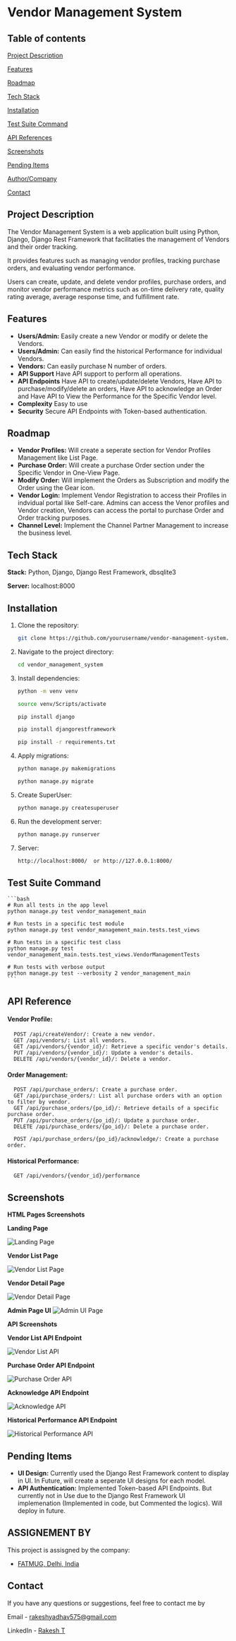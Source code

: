 
# Vendor Management System

## Table of contents

[Project Description](https://github.com/Rakesh3537/Vendor_Management_System/blob/main/README.md#project-description)

[Features](https://github.com/Rakesh3537/Vendor_Management_System/blob/main/README.md#features)

[Roadmap](https://github.com/Rakesh3537/Vendor_Management_System/blob/main/README.md#roadmap)

[Tech Stack](https://github.com/Rakesh3537/Vendor_Management_System/blob/main/README.md#tech-stack)

[Installation](https://github.com/Rakesh3537/Vendor_Management_System/blob/main/README.md#installation)

[Test Suite Command](https://github.com/Rakesh3537/Vendor_Management_System/blob/main/README.md#test-suite-command)

[API References](https://github.com/Rakesh3537/Vendor_Management_System/blob/main/README.md#api-reference)

[Screenshots](https://github.com/Rakesh3537/Vendor_Management_System/blob/main/README.md#screenshots)

[Pending Items](https://github.com/Rakesh3537/Vendor_Management_System/blob/main/README.md#pending-items)

[Author/Company](https://github.com/Rakesh3537/Vendor_Management_System/blob/main/README.md#assignement-by)

[Contact](https://github.com/Rakesh3537/Vendor_Management_System/blob/main/README.md#contact)

## Project Description

The Vendor Management System is a web application built using Python, Django, Django Rest Framework that facilitaties the management of Vendors and their order tracking.  

It provides features such as managing vendor profiles, tracking purchase orders, and evaluating vendor performance. 

Users can create, update, and delete vendor profiles, purchase orders, and monitor vendor performance metrics such as on-time delivery rate, quality rating average, average response time, and fulfillment rate. 


## Features

- **Users/Admin:** Easily create a new Vendor or modify or delete the Vendors.
- **Users/Admin:** Can easily find the historical Performance for individual Vendors.
- **Vendors:** Can easily purchase N number of orders.
- **API Support** Have API support to perform all operations.
- **API Endpoints** Have API to create/update/delete Vendors, Have API to purchase/modify/delete an orders, Have API to acknowledge an Order and Have API to View the Performance for the Specific Vendor level.
- **Complexity** Easy to use
- **Security** Secure API Endpoints with Token-based authentication.


## Roadmap

- __Vendor Profiles:__ Will create a seperate section for Vendor Profiles Management like List Page.
- __Purchase Order:__ Will create a purchase Order section under the Specific Vendor in One-View Page.
- __Modify Order:__ Will implement the Orders as Subscription and modify the Order using the Gear icon.
- __Vendor Login:__ Implement Vendor Registration to access their Profiles in indvidual portal like Self-care. Admins can access the Venor profiles and Vendor creation, Vendors can access the portal to purchase Order and Order tracking purposes.
- __Channel Level:__ Implement the Channel Partner Management to increase the business level.



## Tech Stack

**Stack:** Python, Django, Django Rest Framework, dbsqlite3

**Server:** localhost:8000


## Installation

1. Clone the repository:

    ```bash
    git clone https://github.com/yourusername/vendor-management-system.git
    ```

2. Navigate to the project directory:

    ```bash
    cd vendor_management_system
    ```

3. Install dependencies:

    ```bash
    python -m venv venv

    source venv/Scripts/activate

    pip install django

    pip install djangorestframework

    pip install -r requirements.txt
    ```

4. Apply migrations:

    ```bash
    python manage.py makemigrations

    python manage.py migrate
    ```

5. Create SuperUser:

     ```bash
    python manage.py createsuperuser 
    ```

6. Run the development server:

    ```bash
    python manage.py runserver
    ```

7. Server:

    ```bash
    http://localhost:8000/  or http://127.0.0.1:8000/
    ```

## Test Suite Command

    ```bash
    # Run all tests in the app level
    python manage.py test vendor_management_main

    # Run tests in a specific test module
    python manage.py test vendor_management_main.tests.test_views

    # Run tests in a specific test class
    python manage.py test vendor_management_main.tests.test_views.VendorManagementTests

    # Run tests with verbose output
    python manage.py test --verbosity 2 vendor_management_main
    ```

## API Reference

#### Vendor Profile:

```http
  POST /api/createVendor/: Create a new vendor.
  GET /api/vendors/: List all vendors.
  GET /api/vendors/{vendor_id}/: Retrieve a specific vendor's details.
  PUT /api/vendors/{vendor_id}/: Update a vendor's details.
  DELETE /api/vendors/{vendor_id}/: Delete a vendor.
```


#### Order Management:

```http
  POST /api/purchase_orders/: Create a purchase order.
  GET /api/purchase_orders/: List all purchase orders with an option to filter by vendor.
  GET /api/purchase_orders/{po_id}/: Retrieve details of a specific purchase order.
  PUT /api/purchase_orders/{po_id}/: Update a purchase order.
  DELETE /api/purchase_orders/{po_id}/: Delete a purchase order.

  POST /api/purchase_orders/{po_id}/acknowledge/: Create a purchase order.
```


#### Historical Performance:

```http
  GET /api/vendors/{vendor_id}/performance
```


## Screenshots

__HTML Pages Screenshots__

__Landing Page__

![Landing Page](Screenshots/1_VMS_LandingPage_UI.png)

__Vendor List Page__

![Vendor List Page](Screenshots/2_Vendor_List.png)

__Vendor Detail Page__

![Vendor Detail Page](Screenshots/3_Vendor_Detail_UI.png)

__Admin Page UI__
![Admin UI Page](Screenshots/7_Admin_Page_UI.png)

__API Screenshots__

__Vendor List API Endpoint__

![Vendor List API](Screenshots/4_Vendor_List_API.png)

__Purchase Order API Endpoint__

![Purchase Order API](Screenshots/5_Purchase_Order_API.png)

__Acknowledge API Endpoint__

![Acknowledge API](Screenshots/6_Order_Acknowledge_API.png)

__Historical Performance API Endpoint__

![Historical Performance API](Screenshots/8_Historical_Performance_API.png)


## Pending Items

- __UI Design:__ Currently used the Django Rest Framework content to display in UI. In Future, will create a seperate UI designs for each model.
- __API Authentication:__ Implemented Token-based API Endpoints. But currently not in Use due to the Django Rest Framework UI implemenation (Implemented in code, but Commented the logics). Will deploy in future. 


## ASSIGNEMENT BY

This project is assisgned by the company:

- [FATMUG, Delhi, India](https://www.linkedin.com/company/fatmug-designs/)


## Contact

If you have any questions or suggestions, feel free to contact me by

Email - rakeshyadhav575@gmail.com

LinkedIn - [Rakesh T](https://www.linkedin.com/in/rakesh-t-1489341b7)